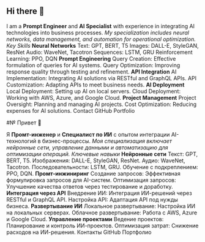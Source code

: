 ## Hi there 👋

I am a **Prompt Engineer** and **AI Specialist** with experience in integrating AI technologies into business processes. 
*My specialization includes neural networks, data management, and automation for operational optimization.*
*Key Skills*
**Neural Networks**
Text: GPT, BERT, T5
Images: DALL-E, StyleGAN, ResNet
Audio: WaveNet, Tacotron
Sequences: LSTM, GRU
Reinforcement Learning: PPO, DQN
**Prompt Engineering**
Query Creation: Effective formulation of queries for AI systems.
Query Optimization: Improving response quality through testing and refinement.
**API Integration**
AI Implementation: Integrating AI solutions via RESTful and GraphQL APIs.
API Customization: Adapting APIs to meet business needs.
**AI Deployment**
Local Deployment: Setting up AI on local servers.
Cloud Deployment: Working with AWS, Azure, and Google Cloud.
**Project Management**
Project Oversight: Planning and managing AI projects.
Cost Optimization: Reducing expenses for AI solutions.
Contact
GitHub
Portfolio

#№ Привет 👋

Я **Промт-инженер** и **Специалист по ИИ** с опытом интеграции AI-технологий в бизнес-процессы.
*Моя специализация включает нейронные сети, управление данными и автоматизацию для оптимизации операций.*
*Ключевые навыки*
**Нейронные сети**
Текст: GPT, BERT, T5.
Изображения: DALL-E, StyleGAN, ResNet.
Аудио: WaveNet, Tacotron.
Последовательности: LSTM, GRU.
Обучение с подкреплением: PPO, DQN.
**Промт-инжиниринг**
Создание запросов: Эффективная формулировка запросов для AI-систем.
Оптимизация запросов: Улучшение качества ответов через тестирование и доработку.
**Интеграция через API**
Внедрение ИИ: Интеграция ИИ-решений через RESTful и GraphQL API.
Настройка API: Адаптация API под нужды бизнеса.
**Развертывание ИИ**
Локальное развертывание: Настройка ИИ на локальных серверах.
Облачное развертывание: Работа с AWS, Azure и Google Cloud.
**Управление проектами**
Ведение проектов: Планирование и контроль ИИ-проектов.
Оптимизация затрат: Снижение расходов на ИИ-решения.
Контакты
GitHub
Портфолио

